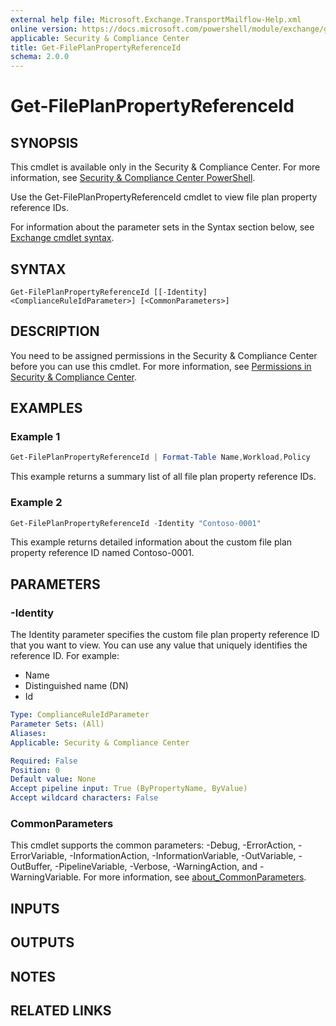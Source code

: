 ```yaml
---
external help file: Microsoft.Exchange.TransportMailflow-Help.xml
online version: https://docs.microsoft.com/powershell/module/exchange/get-fileplanpropertyreferenceid
applicable: Security & Compliance Center
title: Get-FilePlanPropertyReferenceId
schema: 2.0.0
---
```


# Get-FilePlanPropertyReferenceId

## SYNOPSIS
This cmdlet is available only in the Security & Compliance Center. For more information, see [Security & Compliance Center PowerShell](https://docs.microsoft.com/powershell/exchange/scc-powershell).

Use the Get-FilePlanPropertyReferenceId cmdlet to view file plan property reference IDs.

For information about the parameter sets in the Syntax section below, see [Exchange cmdlet syntax](https://docs.microsoft.com/powershell/exchange/exchange-cmdlet-syntax).

## SYNTAX

```
Get-FilePlanPropertyReferenceId [[-Identity] <ComplianceRuleIdParameter>] [<CommonParameters>]
```

## DESCRIPTION
You need to be assigned permissions in the Security & Compliance Center before you can use this cmdlet. For more information, see [Permissions in Security & Compliance Center](https://go.microsoft.com/fwlink/p/?LinkId=511920).

## EXAMPLES

### Example 1
```powershell
Get-FilePlanPropertyReferenceId | Format-Table Name,Workload,Policy
```

This example returns a summary list of all file plan property reference IDs.

### Example 2
```powershell
Get-FilePlanPropertyReferenceId -Identity "Contoso-0001"
```

This example returns detailed information about the custom file plan property reference ID named Contoso-0001.

## PARAMETERS

### -Identity
The Identity parameter specifies the custom file plan property reference ID that you want to view. You can use any value that uniquely identifies the reference ID. For example:

- Name
- Distinguished name (DN)
- Id

```yaml
Type: ComplianceRuleIdParameter
Parameter Sets: (All)
Aliases:
Applicable: Security & Compliance Center

Required: False
Position: 0
Default value: None
Accept pipeline input: True (ByPropertyName, ByValue)
Accept wildcard characters: False
```

### CommonParameters
This cmdlet supports the common parameters: -Debug, -ErrorAction, -ErrorVariable, -InformationAction, -InformationVariable, -OutVariable, -OutBuffer, -PipelineVariable, -Verbose, -WarningAction, and -WarningVariable. For more information, see [about_CommonParameters](https://go.microsoft.com/fwlink/p/?LinkID=113216).

## INPUTS

###  

## OUTPUTS

###  

## NOTES

## RELATED LINKS
